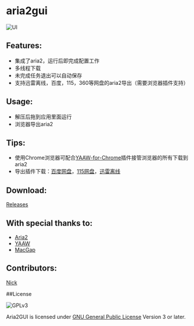 aria2gui
===========

![UI](http://i.imgur.com/vkMCIg8.png)

## Features:

- 集成了aria2，运行后即完成配置工作
- 多线程下载
- 未完成任务退出可以自动保存
- 支持迅雷离线，百度，115，360等网盘的aria2导出（需要浏览器插件支持）

## Usage:

- 解压后拖到应用里面运行
- 浏览器导出aria2

## Tips:

- 使用Chrome浏览器可配合[YAAW-for-Chrome](https://github.com/acgotaku/YAAW-for-Chrome)插件接管浏览器的所有下载到aria2
- 导出插件下载：[百度网盘](https://github.com/acgotaku/BaiduExporter)，[115网盘](https://github.com/acgotaku/115)，[迅雷离线](https://github.com/binux/ThunderLixianExporter)

## Download:

  [Releases](https://github.com/yangshun1029/aria2gui/releases)

## With special thanks to:  

 - [Aria2](http://aria2.sourceforge.net/)
 - [YAAW](https://github.com/binux/yaaw)
 - [MacGap](https://github.com/MacGapProject)

## Contributors:  

  [Nick](https://github.com/yangshun1029)
 
##License

![GPLv3](https://www.gnu.org/graphics/gplv3-127x51.png)

Aria2GUI is licensed under [GNU General Public License](https://www.gnu.org/licenses/gpl.html) Version 3 or later.
